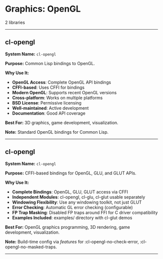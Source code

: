 # Graphics: OpenGL

2 libraries

---

## cl-opengl

**System Name:** `cl-opengl`

**Purpose:** Common Lisp bindings to OpenGL.

**Why Use It:**
- **OpenGL Access**: Complete OpenGL API bindings
- **CFFI-based**: Uses CFFI for bindings
- **Modern OpenGL**: Supports recent OpenGL versions
- **Cross-platform**: Works on multiple platforms
- **BSD License**: Permissive licensing
- **Well-maintained**: Active development
- **Documentation**: Good API coverage

**Best For:** 3D graphics, game development, visualization.

**Note:** Standard OpenGL bindings for Common Lisp.

---


## cl-opengl

**System Name:** `cl-opengl`

**Purpose:** CFFI-based bindings for OpenGL, GLU, and GLUT APIs.

**Why Use It:**
- **Complete Bindings**: OpenGL, GLU, GLUT access via CFFI
- **Independent Modules**: cl-opengl, cl-glu, cl-glut usable separately
- **Windowing Flexibility**: Use any windowing toolkit, not just GLUT
- **Error Checking**: Automatic GL error checking (configurable)
- **FP Trap Masking**: Disabled FP traps around FFI for C driver compatibility
- **Examples Included**: examples/ directory with cl-glut demos

**Best For:** OpenGL graphics programming, 3D rendering, game development, visualization.

**Note:** Build-time config via *features* for :cl-opengl-no-check-error, :cl-opengl-no-masked-traps.

---


